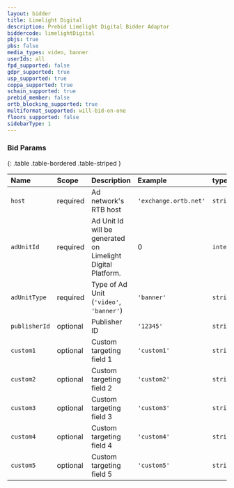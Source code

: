 ```yaml
---
layout: bidder
title: Limelight Digital
description: Prebid Limelight Digital Bidder Adaptor
biddercode: limelightDigital
pbjs: true
pbs: false
media_types: video, banner
userIds: all
fpd_supported: false
gdpr_supported: true
usp_supported: true
coppa_supported: true
schain_supported: true
prebid_member: false
ortb_blocking_supported: true
multiformat_supported: will-bid-on-one
floors_supported: false
sidebarType: 1
---
```


### Bid Params

{: .table .table-bordered .table-striped }

| Name           | Scope      | Description                                                    | Example            |type|
| :-----------   | :--------- | :------------                                                  | :----------------- |:---|
| `host` | required | Ad network's RTB host | `'exchange.ortb.net'` | `string` |
| `adUnitId` | required   | Ad Unit Id will be generated on Limelight Digital Platform. | 0                        | `integer` |
| `adUnitType`      | required   | Type of Ad Unit (`'video'`, `'banner'`)                                             | `'banner'`                 | `string` |
| `publisherId` | optional | Publisher ID | `'12345'` | `string` |
| `custom1` | optional | Custom targeting field 1 | `'custom1'` | `string` |
| `custom2` | optional | Custom targeting field 2 | `'custom2'` | `string` |
| `custom3` | optional | Custom targeting field 3 | `'custom3'` | `string` |
| `custom4` | optional | Custom targeting field 4 | `'custom4'` | `string` |
| `custom5` | optional | Custom targeting field 5 | `'custom5'` | `string` |
